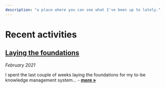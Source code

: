 ```yaml
---
description: "a place where you can see what I've been up to lately."
---
```


# Recent activities

## [Laying the foundations](laying-the-foundations-for-my-knowledge-management-system.md)

_February 2021_

I spent the last couple of weeks laying the foundations for my to-be knowledge management system… - [**more »**](laying-the-foundations-for-my-knowledge-management-system.md)
